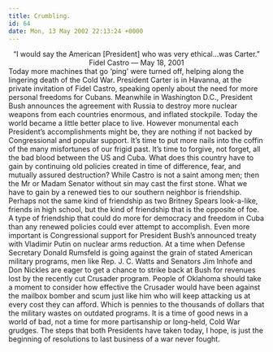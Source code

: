 ```yaml
---
title: Crumbling.
id: 64
date: Mon, 13 May 2002 22:13:24 +0000
---
```


<div align="center">“I would say the American [President]  
who was very ethical…was Carter.”  
 Fidel Castro — May 18, 2001</div>Today more machines that go ‘ping’ were turned off, helping along the lingering death of the Cold War.  
 President Carter is in Havanna, at the private invitation of Fidel Castro, speaking openly about the need for more personal freedoms for Cubans. Meanwhile in Washington D.C., President Bush announces the agreement with Russia to destroy more nuclear weapons from each countries enormous, and inflated stockpile.  
 Today the world became a little better place to live.  
 However monumental each President’s accomplishments might be, they are nothing if not backed by Congressional and popular support. It’s time to put more nails into the coffin of the many misfortunes of our frigid past.  
 It’s time to forgive, not forget, all the bad blood between the <span class="caps">US</span> and Cuba. What does this country have to gain by continuing old policies created in time of difference, fear, and mutually assured destruction? While Castro is not a saint among men; then the Mr or Madam Senator without sin may cast the first stone.  
 What we have to gain by a renewed ties to our southern neighbor is friendship. Perhaps not the same kind of friendship as two Britney Spears look-a-like, friends in high school, but the kind of friendship that is the opposite of foe. A type of friendship that could do more for democracy and freedom in Cuba than any renewed policies could ever attempt to accomplish.  
 Even more important is Congressional support for President Bush’s announced treaty with Vladimir Putin on nuclear arms reduction. At a time when Defense Secretary Donald Rumsfeld is going against the grain of stated American military programs, men like Rep. J. C. Watts and Senators Jim Inhofe and Don Nickles are eager to get a chance to strike back at Bush for revenues lost by the recently cut Crusader program.  
 People of Oklahoma should take a moment to consider how effective the Crusader would have been against the mailbox bomber and scum just like him who will keep attacking us at every cost they can afford. Which is pennies to the thousands of dollars that the military wastes on outdated programs.  
 It is a time of good news in a world of bad, not a time for more partisanship or long-held, Cold War grudges.  
 The steps that both Presidents have taken today, I hope, is just the beginning of resolutions to last business of a war never fought.


